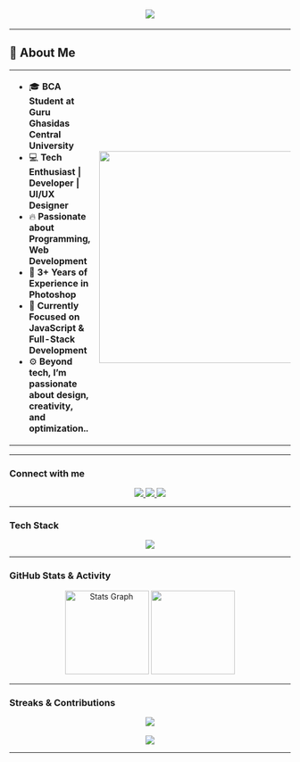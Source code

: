 
<h1 align="center">
  <img src="https://readme-typing-svg.herokuapp.com?size=30&width=600&lines=Hello,+I'm+Mrinal+Bahadur+Daharia;Software+Developer+%7C+Tech+Enthusiast+%7C+UI/UX+Designer" />
</h1>

---

## 🚀 About Me

<table>
  <tr>
    <td>
      <ul>
        <li>🎓 <b>BCA Student at Guru Ghasidas Central University</b></li>
        <li>💻 <b>Tech Enthusiast | Developer | UI/UX Designer</b></li>
        <li>🔥 <b>Passionate about Programming, Web Development</b></li>
        <li>🎨 <b>3+ Years of Experience in Photoshop</b></li>
        <li>🌱 <b>Currently Focused on JavaScript & Full-Stack Development</b></li>
        <li>⚙️ <b> Beyond tech, I’m passionate about design, creativity, and optimization..</b></li>
      </ul>
    </td>
    <td>
       <img src="https://miro.medium.com/v2/resize:fit:875/1*gReLR6hZjwyBxHmfLN1AVw.gif" width="380px">
    </td>
  </tr>
</table>



---
### Connect with me

<p align="center">
  <a href="https://github.com/mrinal-daharia" target="_blank">
    <img src="https://img.shields.io/badge/GitHub-100000?style=for-the-badge&logo=github&logoColor=white" />
  </a>
  <a href="https://www.linkedin.com/in/mrinal-daharia" target="_blank">
    <img src="https://img.shields.io/badge/LinkedIn-0077B5?style=for-the-badge&logo=linkedin&logoColor=white" />
  </a>
  <a href="https://www.instagram.com/mrina_l_16" target="_blank">
    <img src="https://img.shields.io/badge/Instagram-E4405F?style=for-the-badge&logo=instagram&logoColor=white" />
  </a>
</p>

---

### Tech Stack

<p align="center">
  <img src="https://skillicons.dev/icons?i=c,cpp,java,python,mysql,html,css,js,github,figma,photoshop" />
</p>

---

### GitHub Stats & Activity

<p align="center">
  <img src="https://github-readme-stats.vercel.app/api?username=mrinal-daharia&show_icons=true&theme=dracula" height="150" alt="Stats Graph" />
  <img src="https://github-readme-stats.vercel.app/api/top-langs?username=mrinal-daharia&layout=compact&theme=dracula" height="150" />
</p>

---

### Streaks & Contributions

<p align="center">
  <img src="https://github-readme-streak-stats.herokuapp.com/?user=mrinal-daharia&theme=dracula" />
  <br><br>
  <img src="https://github-profile-summary-cards.vercel.app/api/cards/profile-details?username=mrinal-daharia&theme=dracula" />
</p>


---

